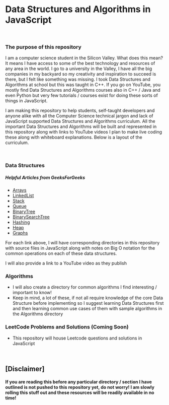# Data Structures and Algorithms in JavaScript

<br>

### The purpose of this repository

I am a computer science student in the Silicon Valley. What does this mean? It means I have access to some of the best technology and resources of any area in the world. I go to a university in the Valley, I have all the big companies in my backyard so my creativity and inspiration to succeed is there, but I felt like something was missing. I took Data Structures and Algorithms at school but this was taught in C++. If you go on YouTube, you mostly find Data Structures and Algorithms courses also in C++ / Java and even Python but very few tutorials / courses exist for doing these sorts of things in JavaScript.

I am making this repository to help students, self-taught developers and anyone alike with all the Computer Science technical jargon and lack of JavaScript supported Data Structures and Algorithms curriculum. All the important Data Structures and Algorithms will be built and represented in this repository along with links to YouTube videos I plan to make live coding these along with whiteboard explanations. Below is a layout of the curriculum.

<br>

### Data Structures

##### Helpful Articles from GeeksForGeeks

- [Arrays](https://www.geeksforgeeks.org/array-data-structure/)
- [LinkedList](https://www.geeksforgeeks.org/data-structures/linked-list/)
- [Stack](https://www.geeksforgeeks.org/stack-data-structure/)
- [Queue](https://www.geeksforgeeks.org/queue-data-structure/)
- [BinaryTree](https://www.geeksforgeeks.org/binary-tree-data-structure/)
- [BinarySearchTree](https://www.geeksforgeeks.org/binary-search-tree-data-structure/)
- [Hashing](https://www.geeksforgeeks.org/hashing-data-structure/)
- [Heap](https://www.geeksforgeeks.org/heap-data-structure/)
- [Graphs](https://www.geeksforgeeks.org/graph-data-structure-and-algorithms/)

For each link above, I will have corresponding directories in this repository with source files in JavaScript along with notes on Big O notation for the common operations on each of these data structures.

I will also provide a link to a YouTube video as they publish

### Algorithms

- I will also create a directory for common algorithms I find interesting / important to know!
- Keep in mind, a lot of these, if not all require knowledge of the core Data Structure before implementing so I suggest learning Data Structures first and then learning common use cases of them with sample algorithms in the Algorithms directory

### LeetCode Problems and Solutions (Coming Soon)

- This repository will house Leetcode questions and solutions in JavaScript

<br>

## [Disclaimer]

#### If you are reading this before any particular directory / section I have outlined is not pushed to this repository yet, do not worry! I am slowly rolling this stuff out and these resources will be readily available in no time!
